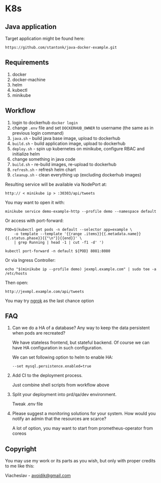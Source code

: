 # K8s

## Java application

Target application might be found here:

```
https://github.com/stantonk/java-docker-example.git
```

## Requirements

1. docker
1. docker-machine
1. helm
1. kubectl
1. minikube

## Workflow

1. login to dockerhub `docker login`
1. change `.env` file and set `DOCKERHUB_OWNER` to username (the same as in previous login command)
1. `java.sh` - build java base image, upload to dockerhub
1. `build.sh` - build application image, upload to dockerhub
1. `deploy.sh` - spin up kubernetes on minikube, configure RBAC and initialize helm
1. change something in java code
1. `build.sh` - re-build images, re-upload to dockerhub
1. `refresh.sh` - refresh helm chart
1. `cleanup.sh` - clean everything up (excluding dockerhub images)

Resulting service will be available via NodePort at:

```
http:// < minikube ip > :30303/api/tweets
```

You may want to open it with:

```
minikube service demo-example-http --profile demo --namespace default
```

Or access with port-forward:

```
POD=$(kubectl get pods -n default --selector app=example \
    -o template --template '{{range .items}}{{.metadata.name}} {{.status.phase}}{{"\n"}}{{end}}' \
    | grep Running | head -1 | cut -f1 -d' ')

kubectl port-forward -n default ${POD} 8081:8080
```

Or via Ingress Controller:

```
echo "$(minikube ip --profile demo) jexmpl.example.com" | sudo tee -a /etc/hosts
```

Then open:

```
http://jexmpl.example.com/api/tweets
```

You may try [ngrok](https://ngrok.com/) as the last chance option

## FAQ

1. Can we do a HA of a database? Any way to keep the data persistent when pods are recreated?

   We have stateless frontend, but stateful backend. Of course we can have HA configuration in such configuration.

   We can set following option to helm to enable HA:

   ```
   --set mysql.persistence.enabled=true
   ```

1. Add CI to the deployment process.

   Just combine shell scripts from workflow above

1. Split your deployment into prd/qa/dev environment.

   Tweak .env file

1. Please suggest a monitoring solutions for your system. How would you notify an admin
that the resources are scarce?

   A lot of option, you may want to start from prometheus-operator from coreos

## Copyright

You may use my work or its parts as you wish, but only with proper credits to me like this:

Viacheslav - avoidik@gmail.com
